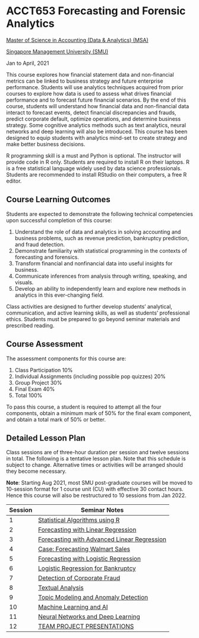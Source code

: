 # ACCT653 Forecasting and Forensic Analytics

[Master of Science in Accounting (Data & Analytics) (MSA)](https://accountancy.smu.edu.sg/master-accounting)

[Singapore Management University (SMU)](https://www.smu.edu.sg/)

Jan to April, 2021

This course explores how financial statement data and non-financial metrics can be linked to business strategy and future enterprise performance. Students will use analytics techniques acquired from prior courses to explore how data is used to assess what drives financial performance and to forecast future financial scenarios. By the end of this course, students will understand how financial data and non-financial data interact to forecast events, detect financial discrepancies and frauds, predict corporate default, optimize operations, and determine business strategy. Some cognitive analytics methods such as text analytics, neural networks and deep learning will also be introduced. This course has been designed to equip students with analytics mind-set to create strategy and make better business decisions.

R programming skill is a must and Python is optional. The instructor will provide code in R only. Students are required to install R on their laptops. R is a free statistical language widely used by data science professionals. Students are recommended to install RStudio on their computers, a free R editor.

## Course Learning Outcomes

Students are expected to demonstrate the following technical competencies upon successful completion of this course:
1.	Understand the role of data and analytics in solving accounting and business problems, such as revenue prediction, bankruptcy prediction, and fraud detection.
1.	Demonstrate familiarity with statistical programming in the contexts of forecasting and forensics.
1.	Transform financial and nonfinancial data into useful insights for business.
1.	Communicate inferences from analysis through writing, speaking, and visuals.
1.	Develop an ability to independently learn and explore new methods in analytics in this ever-changing field.

Class activities are designed to further develop students’ analytical, communication, and active learning skills, as well as students’ professional ethics. Students must be prepared to go beyond seminar materials and prescribed reading.

## Course Assessment

The assessment components for this course are:

1. Class Participation	10%
1. Individual Assignments (including possible pop quizzes)	20%
1. Group Project	30%
1. Final Exam	40%
1. Total	100%

To pass this course, a student is required to attempt all the four components, obtain a minimum mark of 50% for the final exam component, and obtain a total mark of 50% or better.


## Detailed Lesson Plan

Class sessions are of three-hour duration per session and twelve sessions in total. The following is a tentative lesson plan. Note that this schedule is subject to change. Alternative times or activities will be arranged should they become necessary.

**Note**: Starting Aug 2021, most SMU post-graduate courses will be moved to 10-session format for 1 course unit (CU) with effective 30 contact hours. Hence this course will also be restructured to 10 sessions from Jan 2022.

|   Session  | Seminar Notes |
|------------|------|
| 1 | [Statistical Algorithms using R](https://github.com/drdataking/msa-ffa-2021/blob/main/notes/Session_1s_opt.pdf) |
| 2 | [Forecasting with Linear Regression](https://github.com/drdataking/msa-ffa-2021/blob/main/notes/Session_2s_opt.pdf) |
| 3 | [Forecasting with Advanced Linear Regression](https://github.com/drdataking/msa-ffa-2021/blob/main/notes/Session_3s_opt.pdf) |
| 4 | [Case: Forecasting Walmart Sales](https://github.com/drdataking/msa-ffa-2021/blob/main/notes/Session_4s_Kaggle_opt.pdf) |
| 5 | [Forecasting with Logistic Regression](https://github.com/drdataking/msa-ffa-2021/blob/main/notes/Session_5s_opt.pdf) |
| 6 | [Logistic Regression for Bankruptcy](https://github.com/drdataking/msa-ffa-2021/blob/main/notes/Session_6s_opt.pdf) |
| 7 | [Detection of Corporate Fraud](https://github.com/drdataking/msa-ffa-2021/blob/main/notes/Session_7s_opt.pdf) |
| 8 | [Textual Analysis](https://github.com/drdataking/msa-ffa-2021/blob/main/notes/Session_8s_opt.pdf) |
| 9 | [Topic Modeling and Anomaly Detection](https://github.com/drdataking/msa-ffa-2021/blob/main/notes/Session_9s_opt.pdf) |
| 10 | [Machine Learning and AI](https://github.com/drdataking/msa-ffa-2021/blob/main/notes/Session_10s_opt.pdf) |
| 11 | [Neural Networks and Deep Learning](https://github.com/drdataking/msa-ffa-2021/blob/main/notes/Session_11s_opt.pdf) |
| 12 | [TEAM PROJECT PRESENTATIONS]() |


